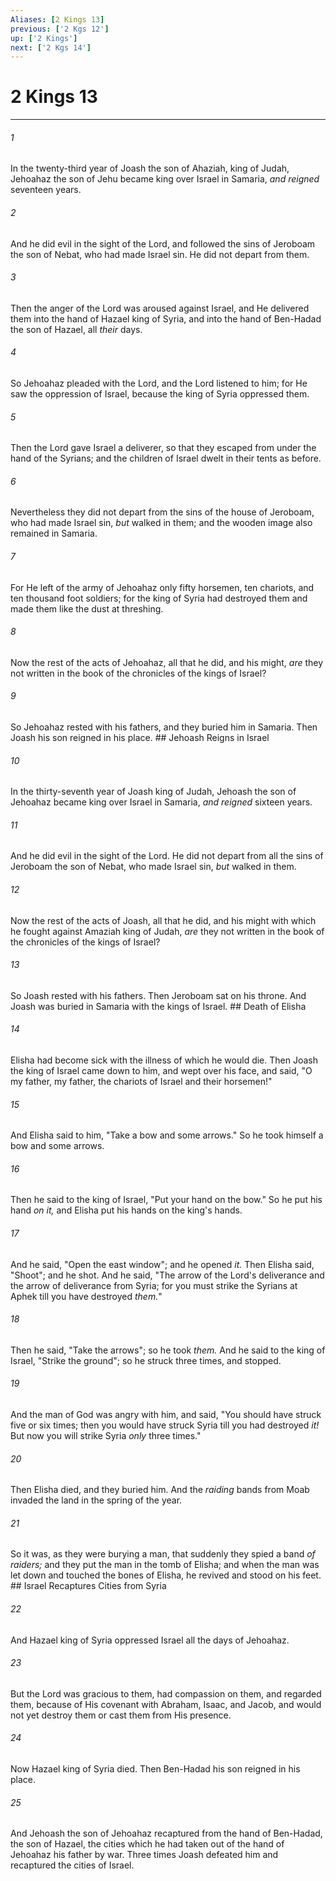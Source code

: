 ```yaml
---
Aliases: [2 Kings 13]
previous: ['2 Kgs 12']
up: ['2 Kings']
next: ['2 Kgs 14']
---
```

# 2 Kings 13

***


###### 1 
In the twenty-third year of Joash the son of Ahaziah, king of Judah, Jehoahaz the son of Jehu became king over Israel in Samaria, _and reigned_ seventeen years. 

###### 2 
And he did evil in the sight of the Lord, and followed the sins of Jeroboam the son of Nebat, who had made Israel sin. He did not depart from them. 

###### 3 
Then the anger of the Lord was aroused against Israel, and He delivered them into the hand of Hazael king of Syria, and into the hand of Ben-Hadad the son of Hazael, all _their_ days. 

###### 4 
So Jehoahaz pleaded with the Lord, and the Lord listened to him; for He saw the oppression of Israel, because the king of Syria oppressed them. 

###### 5 
Then the Lord gave Israel a deliverer, so that they escaped from under the hand of the Syrians; and the children of Israel dwelt in their tents as before. 

###### 6 
Nevertheless they did not depart from the sins of the house of Jeroboam, who had made Israel sin, _but_ walked in them; and the wooden image also remained in Samaria. 

###### 7 
For He left of the army of Jehoahaz only fifty horsemen, ten chariots, and ten thousand foot soldiers; for the king of Syria had destroyed them and made them like the dust at threshing. 

###### 8 
Now the rest of the acts of Jehoahaz, all that he did, and his might, _are_ they not written in the book of the chronicles of the kings of Israel? 

###### 9 
So Jehoahaz rested with his fathers, and they buried him in Samaria. Then Joash his son reigned in his place. ## Jehoash Reigns in Israel 

###### 10 
In the thirty-seventh year of Joash king of Judah, Jehoash the son of Jehoahaz became king over Israel in Samaria, _and reigned_ sixteen years. 

###### 11 
And he did evil in the sight of the Lord. He did not depart from all the sins of Jeroboam the son of Nebat, who made Israel sin, _but_ walked in them. 

###### 12 
Now the rest of the acts of Joash, all that he did, and his might with which he fought against Amaziah king of Judah, _are_ they not written in the book of the chronicles of the kings of Israel? 

###### 13 
So Joash rested with his fathers. Then Jeroboam sat on his throne. And Joash was buried in Samaria with the kings of Israel. ## Death of Elisha 

###### 14 
Elisha had become sick with the illness of which he would die. Then Joash the king of Israel came down to him, and wept over his face, and said, "O my father, my father, the chariots of Israel and their horsemen!" 

###### 15 
And Elisha said to him, "Take a bow and some arrows." So he took himself a bow and some arrows. 

###### 16 
Then he said to the king of Israel, "Put your hand on the bow." So he put his hand _on it,_ and Elisha put his hands on the king's hands. 

###### 17 
And he said, "Open the east window"; and he opened _it._ Then Elisha said, "Shoot"; and he shot. And he said, "The arrow of the Lord's deliverance and the arrow of deliverance from Syria; for you must strike the Syrians at Aphek till you have destroyed _them._" 

###### 18 
Then he said, "Take the arrows"; so he took _them._ And he said to the king of Israel, "Strike the ground"; so he struck three times, and stopped. 

###### 19 
And the man of God was angry with him, and said, "You should have struck five or six times; then you would have struck Syria till you had destroyed _it!_ But now you will strike Syria _only_ three times." 

###### 20 
Then Elisha died, and they buried him. And the _raiding_ bands from Moab invaded the land in the spring of the year. 

###### 21 
So it was, as they were burying a man, that suddenly they spied a band _of raiders;_ and they put the man in the tomb of Elisha; and when the man was let down and touched the bones of Elisha, he revived and stood on his feet. ## Israel Recaptures Cities from Syria 

###### 22 
And Hazael king of Syria oppressed Israel all the days of Jehoahaz. 

###### 23 
But the Lord was gracious to them, had compassion on them, and regarded them, because of His covenant with Abraham, Isaac, and Jacob, and would not yet destroy them or cast them from His presence. 

###### 24 
Now Hazael king of Syria died. Then Ben-Hadad his son reigned in his place. 

###### 25 
And Jehoash the son of Jehoahaz recaptured from the hand of Ben-Hadad, the son of Hazael, the cities which he had taken out of the hand of Jehoahaz his father by war. Three times Joash defeated him and recaptured the cities of Israel.

